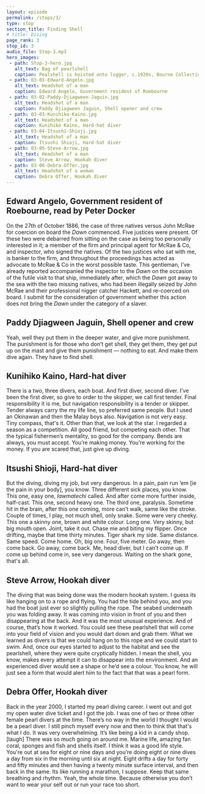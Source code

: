 ```yaml
---
layout: episode
permalink: /stops/3/
type: stop
section_title: Finding Shell
# title: Diving
page_rank: 3
stop_id: 3
audio_file: Stop-3.mp3
hero_images:
 - path: Stop-3-hero.jpg
   alt_text: Bag of pearlshell
   caption: Pealshell is hoisted onto lugger, c.1920s, Bourne Collection, WA Maritime Museum MHL 367
 - path: 03-01-Edward-Angelo.jpg
   alt_text: Headshot of a man
   caption: Edward Angelo, Government resident of Roebourne
 - path: 03-02-Paddy-Djiagween-Jaguin.jpg
   alt_text: Headshot of a man
   caption: Paddy Djiagween Jaguin, Shell opener and crew
 - path: 03-03-Kunihiko-Kaino.jpg
   alt_text: Headshot of a man
   caption: Kunihiko Kaino, Hard-hat diver
 - path: 03-04-Itsushi-Shioji.jpg
   alt_text: Headshot of a man
   caption: Itsushi Shioji, Hard-hat diver
 - path: 03-05-Steve-Arrow.jpg
   alt_text: Headshot of a man
   caption: Steve Arrow, Hookah diver
 - path: 03-06-Debra-Offer.jpg
   alt_text: Headshot of a woman
   caption: Debra Offer, Hookah diver
---
```


## Edward Angelo, Government resident of Roebourne, read by Peter Docker

On the 27th of October 1886, the case of three natives versus John McRae for coercion on board the *Dawn* commenced. Five justices were present. Of these two were debarred from sitting on the case as being too personally interested in it; a member of the firm and principal agent for McRae & Co, and inspector, who signed the natives. Of the two justices who sat with me, is banker to the firm, and throughout the proceedings has acted as advocate to McRae & Co in the worst possible taste. This gentleman, I’ve already reported accompanied the inspector to the *Dawn* on the occasion of the futile visit to that ship, immediately after, which the *Dawn* got away to the sea with the two missing natives, who had been illegally seized by John McRae and their professional nigger catcher Hackett, and re-coerced on board. I submit for the consideration of government whether this action does not bring the *Dawn* under the category of a slaver.

## Paddy Djiagween Jaguin, Shell opener and crew

Yeah, well they put them in the deeper water, and give more punishment. The punishment  is for those who don’t get shell, they get them, they get put up  on the mast and give them  punishment — nothing to eat. And make them dive again. They have to find shell.

## Kunihiko Kaino, Hard-hat diver

There is a two, three divers, each boat. And first diver, second diver. I’ve been the first diver, so give to order to the skipper, we call first tender. Final responsibility it is me, but navigation responsibility is a tender or skipper. Tender always carry the my life line, so preferred same people. But I used an Okinawan and then the Malay boys also. Navigation is not very easy. Tiny compass, that's it. Other than that, we look at the star. I regarded a season as a competition. All good friend, but competing each other. That the typical fishermen’s mentality, so good for the company. Bends are always, you must accept. You’re making money. You’re working for the money. If you are scared that, just give up diving.

## Itsushi Shioji, Hard-hat diver

But the diving, diving my job, but very dangerous. In a pain, pain run ‘em [ie the pain in your body], you know. Three different sick places, you know. This one, easy one, *lawmatechi* called. And after come more further inside, half-cast. This one, second heavy one. The third one, paralysis. Sometime hit in the brain, after this one coming, more can’t walk, same like the stroke. Couple of times, I play, not much shell, only snake. Some were very cheeky. This one a skinny one, brown and white colour. Long one. Very skinny, but big mouth open. Joint, take it out. Chase me and biting my flipper. Once drifting, maybe that time thirty minutes. Tiger shark my side. Same distance. Same speed. Come home. Oh, big one. Four, five meter. Go away, then come back. Go away, come back. Me, head diver, but I can’t come up. If come up behind come in, see very dangerous. Waiting on the shark gone, that's all.

## Steve Arrow, Hookah  diver

The diving that was being done was the modern hookah system. I guess its like hanging on to a rope and flying. You had the tide behind you, and you had the boat just ever so slightly pulling the rope. The seabed underneath you was folding away. It was coming into vision in front of you and then disappearing at the back. And it was the most unusual experience. And of course, that’s how it worked. You could see these pearlshell that will come into your field of vision and you would dart down and grab them. What we learned as divers is that we could hang on to this rope and we could start to swim. And, once our eyes started to adjust to the habitat and see the pearlshell, where they were quite cryptically hidden. I mean the shell, you know, makes every attempt it can to disappear into the environment. And an experienced diver would see a shape or he’d see a colour. You know, he will just see a form that would alert him to the fact that that was a pearl form.

## Debra Offer, Hookah  diver

Back in the year 2000, I started my pearl diving career. I went out and got my open water dive ticket and I got the job. I was one of two or three other female pearl divers at the time. There’s no way in the world I thought I would be a pearl diver. I still pinch myself every now and then to think that that's what I do. It was very overwhelming. It’s like being a kid in a candy shop. [laugh] There was so much going on around me. Marine life, amazing fan coral, sponges and fish and shells itself. I think it was a good life style. You're out at sea for eight or nine days and you’re doing eight or nine dives a day from six in the morning until six at night. Eight drifts a day for forty and fifty minutes and then having a twenty minute surface interval, and then back in the same. Its like running a marathon, I suppose. Keep that same breathing and rhythm. Yeah, the whole time. Because otherwise you don’t want to wear your self out or run your race too short.